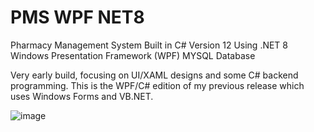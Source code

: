 # PMS WPF NET8

Pharmacy Management System 
Built in C# Version 12
Using .NET 8
Windows Presentation Framework (WPF)
MYSQL Database

Very early build, focusing on UI/XAML designs and some C# backend programming.
This is the WPF/C# edition of my previous release which uses Windows Forms and VB.NET.

![image](https://github.com/kenpeacez/PMS-WPF-NET8/assets/28534332/52b464b2-870b-411e-85d9-018640424276)


